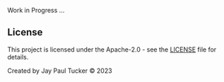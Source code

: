 Work in Progress ...

## License

This project is licensed under the Apache-2.0 - see the [LICENSE](LICENSE) file for details.


Created by Jay Paul Tucker © 2023
